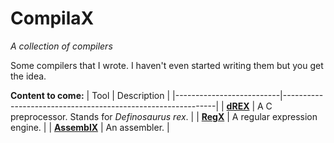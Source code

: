 # CompilaX
*A collection of compilers*

Some compilers that I wrote. I haven't even started writing them but you get the idea.

**Content to come:** 
| Tool                     | Description                                                 |
|--------------------------|-------------------------------------------------------------|
| [**dREX**][drex]         | A C preprocessor. Stands for _Definosaurus rex_.            |
| [**RegX**][regx]         | A regular expression engine.                                |
| [**AssemblX**][assemblx] | An assembler.                                               |

[drex]: http://github.com/deqyra/CompilaX
[regx]: http://github.com/deqyra/CompilaX
[assemblx]: http://github.com/deqyra/CompilaX